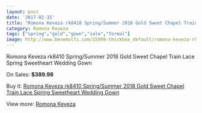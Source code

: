 ```yaml
---
layout: post
date: '2017-02-15'
title: "Romona Keveza rk8410 Spring/Summer 2018 Gold Sweet Chapel Train Lace Spring Sweetheart Wedding Gown"
category: Romona Keveza
tags: ["spring","gold","gown","sale","formal"]
image: http://www.benemulti.com/25999-thickbox_default/romona-keveza-rk8410-spring-summer-2018-gold-sweet-chapel-train-lace-spring-sweetheart-wedding-gown.jpg
---
```

Romona Keveza rk8410 Spring/Summer 2018 Gold Sweet Chapel Train Lace Spring Sweetheart Wedding Gown

On Sales: **$389.98**
<a href="https://www.benemulti.com/en/romona-keveza/10335-romona-keveza-rk8410-spring-summer-2018-gold-sweet-chapel-train-lace-spring-sweetheart-wedding-gown.html"><amp-img layout="responsive" width="600" height="600" src="//www.benemulti.com/25999-thickbox_default/romona-keveza-rk8410-spring-summer-2018-gold-sweet-chapel-train-lace-spring-sweetheart-wedding-gown.jpg" alt="Romona Keveza rk8410 Spring/Summer 2018 Gold Sweet Chapel Train Lace Spring Sweetheart Wedding Gown 0" /></a>
<a href="https://www.benemulti.com/en/romona-keveza/10335-romona-keveza-rk8410-spring-summer-2018-gold-sweet-chapel-train-lace-spring-sweetheart-wedding-gown.html"><amp-img layout="responsive" width="600" height="600" src="//www.benemulti.com/26003-thickbox_default/romona-keveza-rk8410-spring-summer-2018-gold-sweet-chapel-train-lace-spring-sweetheart-wedding-gown.jpg" alt="Romona Keveza rk8410 Spring/Summer 2018 Gold Sweet Chapel Train Lace Spring Sweetheart Wedding Gown 1" /></a>
<a href="https://www.benemulti.com/en/romona-keveza/10335-romona-keveza-rk8410-spring-summer-2018-gold-sweet-chapel-train-lace-spring-sweetheart-wedding-gown.html"><amp-img layout="responsive" width="600" height="600" src="//www.benemulti.com/26002-thickbox_default/romona-keveza-rk8410-spring-summer-2018-gold-sweet-chapel-train-lace-spring-sweetheart-wedding-gown.jpg" alt="Romona Keveza rk8410 Spring/Summer 2018 Gold Sweet Chapel Train Lace Spring Sweetheart Wedding Gown 2" /></a>
<a href="https://www.benemulti.com/en/romona-keveza/10335-romona-keveza-rk8410-spring-summer-2018-gold-sweet-chapel-train-lace-spring-sweetheart-wedding-gown.html"><amp-img layout="responsive" width="600" height="600" src="//www.benemulti.com/26001-thickbox_default/romona-keveza-rk8410-spring-summer-2018-gold-sweet-chapel-train-lace-spring-sweetheart-wedding-gown.jpg" alt="Romona Keveza rk8410 Spring/Summer 2018 Gold Sweet Chapel Train Lace Spring Sweetheart Wedding Gown 3" /></a>
<a href="https://www.benemulti.com/en/romona-keveza/10335-romona-keveza-rk8410-spring-summer-2018-gold-sweet-chapel-train-lace-spring-sweetheart-wedding-gown.html"><amp-img layout="responsive" width="600" height="600" src="//www.benemulti.com/26000-thickbox_default/romona-keveza-rk8410-spring-summer-2018-gold-sweet-chapel-train-lace-spring-sweetheart-wedding-gown.jpg" alt="Romona Keveza rk8410 Spring/Summer 2018 Gold Sweet Chapel Train Lace Spring Sweetheart Wedding Gown 4" /></a>

Buy it: [Romona Keveza rk8410 Spring/Summer 2018 Gold Sweet Chapel Train Lace Spring Sweetheart Wedding Gown](https://www.benemulti.com/en/romona-keveza/10335-romona-keveza-rk8410-spring-summer-2018-gold-sweet-chapel-train-lace-spring-sweetheart-wedding-gown.html "Romona Keveza rk8410 Spring/Summer 2018 Gold Sweet Chapel Train Lace Spring Sweetheart Wedding Gown")

View more: [Romona Keveza](https://www.benemulti.com/en/84-romona-keveza "Romona Keveza")